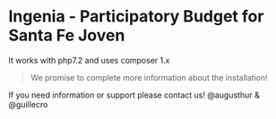 # Ingenia - Participatory Budget for Santa Fe Joven

It works with php7.2 and uses composer 1.x

> We promise to complete more information about the installation!

If you need information or support please contact us! 
@augusthur & @guillecro